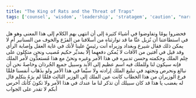 ```yaml
---
title: "The King of Rats and the Threat of Traps"
tags: ['counsel', 'wisdom', 'leadership', 'stratagem', 'caution', "narration"]
---
```


 فحضروا يومًا وتفاوضوا في أشياءَ كثيرة إلى أن انتهى بهم الكلام إلى هذا المعنى وهو هل في استطاعتنا أن نُزيل عنَّا ما قد توارثناه من أسلافنا من الفزَع والخوف من السنانير أم لا يمكن ذلك فقال شيرع وبغداد وزيراه أنت رئيسٌ علينا لأنك في غاية العقل وإصابة الرأي وقد قيل في آفتين من الآفات لا يُمكن دفعهما إلَّا بمدبِّر حكيم مُصيب ونحن متكِلون على حِلم الملك وحكمته وحسن تدبيره في هذا الأمر وغيره ونحنُ مع هذا مُستعدُّون لأمر الملك فإنه سيكون لنا وللملك فيه اسم عظيم إلى الأبد وسبيل جميع الجُرذان وخاصةً نحن أن نبالغ ونحرص ونجتهد في تبليغ الملك إرادته ولا سيَّما في هذا الأمر ولو بذَهَاب أنفسنا
فلمَّا فرغ الوزيران من هذا الخطاب كانت عين الملك إلى الوزير الثالث فلمَّا لم يرَهُ يتكلم قال له بغضب يا هذا قد كان سبيلك أن تذكر لنا ما عندك في هذا الأمر ولا تكونَ كأنك أخرس أبكم لا تقدر على الجواب

